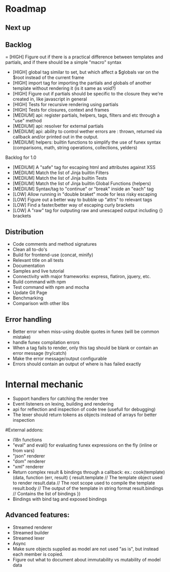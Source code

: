 # Roadmap

## Next up

## Backlog
= [HIGH] Figure out if there is a practical difference between templates and partials, and if there should be a simple "macro" syntax
- [HIGH] global tag similar to set, but which affect a $globals var on the $root instead of the current frame
- [HIGH] import tag for importing the partials and globals of another template without rendering it (is it same as void?)
- [HIGH] Figure out if partials should be specific to the closure they we're created in, like javascript in general
- [HIGH] Tests for recursive rendering using partials
- [HIGH] Tests for closures, context and frames
- [MEDIUM] api: register partials, helpers, tags, filters and etc through a "use" method
- [MEDIUM] api: resolver for external partials
- [MEDIUM] api: ability to control wether errors are : thrown, returned via callback and/or printed out in the output.
- [MEDIUM] helpers: builtin functions to simplify the use of funex syntax (comparisons, math, string operations, collections, yelders)

Backlog for 1.0
- [MEDIUM] A "safe" tag for escaping html and attributes against XSS
- [MEDIUM] Match the list of Jinja builtin Filters
- [MEDIUM] Match the list of Jinja builtin Tests
- [MEDIUM] Match the list of Jinja builtin Global Functions (helpers)
- [MEDIUM] Syntax/tag to "continue" or "break" inside an "each" tag
- [LOW] Allow running in "double braket" mode for less risky escaping
- [LOW] Figure out a better way to bubble up "attrs" to relevant tags
- [LOW] Find a faster/better way of escaping curly brackets
- [LOW] A "raw" tag for outputing raw and unescaped output including {} brackets


## Distribution
- Code comments and method signatures
- Clean all to-do's
- Build for frontend-use (concat, minify)
- Relevant title on all tests
- Documentation
- Samples and live tutorial
- Connectivity with major frameworks: express, flatiron, jquery, etc.
- Build command with npm
- Test command with npm and mocha
- Update Git Page
- Benchmarking
- Comparison with other libs

## Error handling

- Better error when miss-using double quotes in funex (will be common mistake)
- handle funex compilation errors
- When a tag fails to render, only this tag should be blank or contain an error message (try/catch)
- Make the error message/output configurable
- Errors should contain an output of where is has failed exactly

# Internal mechanic

- Support handlers for catching the render tree
- Event listeners on lexing, building and rendering
- api for reflection and inspection of code tree (usefull for debugging)
- The lexer should return tokens as objects instead of arrays for better inspection

#External addons:
- i18n functions
- "eval" and eval() for evaluating funex expressions on the fly (inline or from vars)
- "json" renderer
- "dom" renderer
- "xml" renderer
- Return complex result & bindings through a callback:
	ex.:
	cook(template)(data, function (err, result) {
		result.template // The template object used to render
		result.data // The root scope used to compile the template
		result.body // The output of the template in string format
		result.bindings // Contains the list of bindings
	})
- Bindings with bind tag and exposed bindings

## Advanced features:

- Streamed renderer
- Streamed builder
- Streamed lexer
- Async
- Make sure objects supplied as model are not used "as is", but instead each member is copied.
- Figure out what to document about immutability vs mutability of model data

